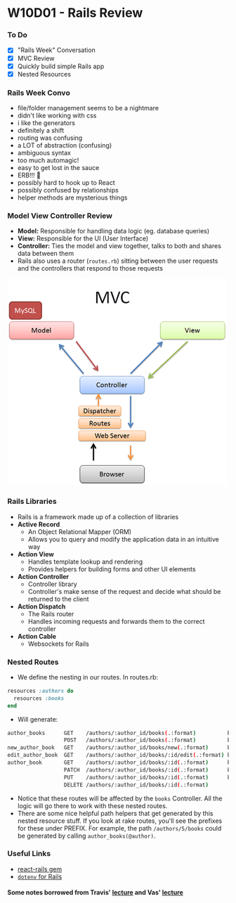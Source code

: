 # W10D01 - Rails Review

### To Do
- [x] "Rails Week" Conversation
- [x] MVC Review
- [x] Quickly build simple Rails app
- [x] Nested Resources

### Rails Week Convo
* file/folder management seems to be a nightmare
* didn't like working with css
* i like the generators
* definitely a shift
* routing was confusing
* a LOT of abstraction (confusing) 
* ambiguous syntax
* too much automagic!
* easy to get lost in the sauce
* ERB!!! 👿
* possibly hard to hook up to React
* possibly confused by relationships
* helper methods are mysterious things

### Model View Controller Review
- **Model:** Responsible for handling data logic (eg. database queries)
- **View:** Responsible for the UI (User Interface)
- **Controller:** Ties the model and view together, talks to both and shares data between them
- Rails also uses a router (`routes.rb`) sitting between the user requests and the controllers that respond to those requests

![MVC Diagram](https://raw.githubusercontent.com/tborsa/LighthouseLabs/master/lectures/Week7/Day3/Lecture/assets/mvc-rails.png)

### Rails Libraries
- Rails is a framework made up of a collection of libraries
- **Active Record**
  - An Object Relational Mapper (ORM)
  - Allows you to query and modify the application data in an intuitive way
- **Action View**
  - Handles template lookup and rendering
  - Provides helpers for building forms and other UI elements
- **Action Controller**
  - Controller library
  - Controller's make sense of the request and decide what should be returned to the client
- **Action Dispatch**
  - The Rails router
  - Handles incoming requests and forwards them to the correct controller
- **Action Cable**
  - Websockets for Rails

### Nested Routes
* We define the nesting in our routes. In routes.rb:

```ruby
resources :authors do
  resources :books
end
```

* Will generate:

```sh
author_books      GET    /authors/:author_id/books(.:format)          books#index
                  POST   /authors/:author_id/books(.:format)          books#create
new_author_book   GET    /authors/:author_id/books/new(.:format)      books#new
edit_author_book  GET    /authors/:author_id/books/:id/edit(.:format) books#edit
author_book       GET    /authors/:author_id/books/:id(.:format)      books#show
                  PATCH  /authors/:author_id/books/:id(.:format)      books#update
                  PUT    /authors/:author_id/books/:id(.:format)      books#update
                  DELETE /authors/:author_id/books/:id(.:format) 
```

* Notice that these routes will be affected by the `books` Controller. All the logic will go there to work with these nested routes.
* There are some nice helpful path helpers that get generated by this nested resource stuff. If you look at rake routes, you'll see the prefixes for these under PREFIX. For example, the path `/authors/5/books` could be generated by calling `author_books(@author)`.

### Useful Links
- [react-rails gem](https://github.com/reactjs/react-rails)
- [`dotenv` for Rails](https://github.com/bkeepers/dotenv)

#### Some notes borrowed from Travis' [lecture](https://github.com/tborsa/lectures/blob/master/week10/day1/notes.md) and Vas' [lecture](https://web.compass.lighthouselabs.ca/activities/433/lectures/3022)
